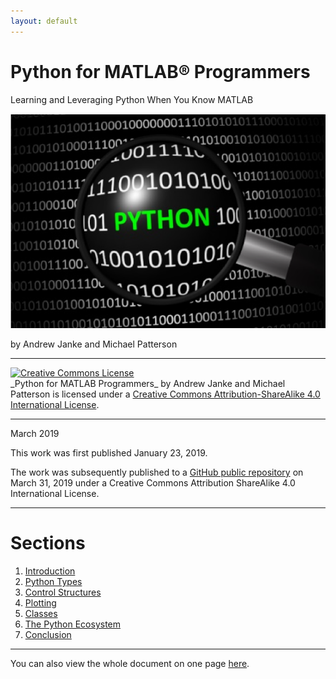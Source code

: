 ```yaml
---
layout: default
---
```


Python for MATLAB® Programmers  
==============================

Learning and Leveraging Python When You Know MATLAB


![](media/image1.png)

by Andrew Janke and Michael Patterson 

******************************************************

<a rel="license" href="http://creativecommons.org/licenses/by-sa/4.0/">
<img alt="Creative Commons License" style="border-width:0" src="https://i.creativecommons.org/l/by-sa/4.0/88x31.png" />
</a><br />
_Python for MATLAB Programmers_ by Andrew Janke and Michael Patterson is licensed under a
<a rel="license" href="http://creativecommons.org/licenses/by-sa/4.0/">Creative Commons Attribution-ShareAlike 4.0 International License</a>.

******************************************************

March 2019

This work was first published January 23, 2019.

The work was subsequently published to a [GitHub public repository](https://github.com/apjanke/PythonForMatlabCoders)
on March 31, 2019 under a Creative Commons Attribution ShareAlike 4.0 International License.  


******************************************************

# Sections

1. [Introduction](01-Introduction.md)
1. [Python Types](02-Python-Types.md)
1. [Control Structures](03-Control-Structures.md)
1. [Plotting](04-Plotting.md)
1. [Classes](05-Classes.md)
1. [The Python Ecosystem](06-Ecosystem.md)
1. [Conclusion](07-Conclusion.md)

******************************************************

You can also view the whole document on one page [here](PythonForMatlabProgrammers-SinglePage.md).

